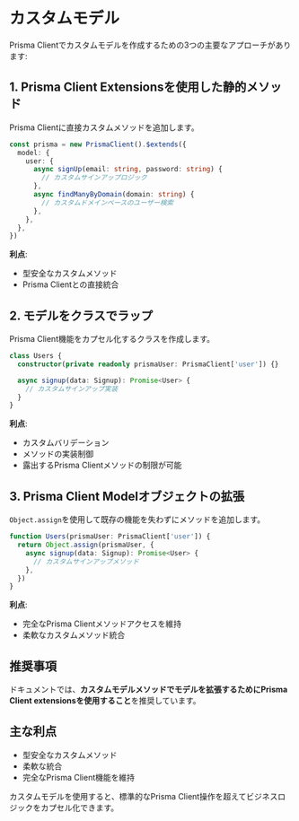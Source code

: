 # カスタムモデル

Prisma Clientでカスタムモデルを作成するための3つの主要なアプローチがあります:

## 1. Prisma Client Extensionsを使用した静的メソッド

Prisma Clientに直接カスタムメソッドを追加します。

```typescript
const prisma = new PrismaClient().$extends({
  model: {
    user: {
      async signUp(email: string, password: string) {
        // カスタムサインアップロジック
      },
      async findManyByDomain(domain: string) {
        // カスタムドメインベースのユーザー検索
      },
    },
  },
})
```

**利点**:
- 型安全なカスタムメソッド
- Prisma Clientとの直接統合

## 2. モデルをクラスでラップ

Prisma Client機能をカプセル化するクラスを作成します。

```typescript
class Users {
  constructor(private readonly prismaUser: PrismaClient['user']) {}

  async signup(data: Signup): Promise<User> {
    // カスタムサインアップ実装
  }
}
```

**利点**:
- カスタムバリデーション
- メソッドの実装制御
- 露出するPrisma Clientメソッドの制限が可能

## 3. Prisma Client Modelオブジェクトの拡張

`Object.assign`を使用して既存の機能を失わずにメソッドを追加します。

```typescript
function Users(prismaUser: PrismaClient['user']) {
  return Object.assign(prismaUser, {
    async signup(data: Signup): Promise<User> {
      // カスタムサインアップメソッド
    },
  })
}
```

**利点**:
- 完全なPrisma Clientメソッドアクセスを維持
- 柔軟なカスタムメソッド統合

## 推奨事項

ドキュメントでは、**カスタムモデルメソッドでモデルを拡張するためにPrisma Client extensionsを使用すること**を推奨しています。

## 主な利点

- 型安全なカスタムメソッド
- 柔軟な統合
- 完全なPrisma Client機能を維持

カスタムモデルを使用すると、標準的なPrisma Client操作を超えてビジネスロジックをカプセル化できます。
